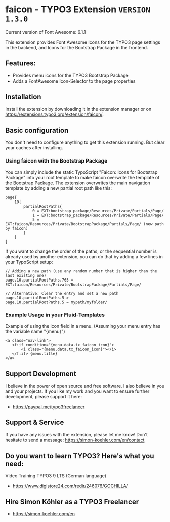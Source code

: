# faicon - TYPO3 Extension `VERSION 1.3.0`

Current version of Font Awesome: 6.1.1

This extension provides Font Awesome Icons for the TYPO3 page settings in the backend, and Icons for the Bootstrap Package in the frontend.

## Features:

- Provides menu icons for the TYPO3 Bootstrap Package
- Adds a FontAwesome Icon-Selector to the page properties

## Installation

Install the extension by downloading it in the extension manager or on https://extensions.typo3.org/extension/faicon/.

## Basic configuration

You don't need to configure anything to get this extension running.
But clear your caches after installing.

### Using faicon with the Bootstrap Package

You can simply include the static TypoScript "Faicon: Icons for Bootstrap Package" into your root template to make faicon overwrite the template of the Bootstrap Package.
The extension overwrites the main navigation template by adding a new partial root path like this:

```
page{
    10{
        partialRootPaths{
            0 = EXT:bootstrap_package/Resources/Private/Partials/Page/
            1 = EXT:bootstrap_package/Resources/Private/Partials/Page/
            5 = EXT:faicon/Resources/Private/BootstrapPackage/Partials/Page/ (new path by faicon)
        }
    }
}
```

If you want to change the order of the paths, or the sequential number is already used by another extension, you can do that by adding a few lines in your TypoScript setup:

```
// Adding a new path (use any random number that is higher than the last existing one)
page.10.partialRootPaths.765 = EXT:faicon/Resources/Private/BootstrapPackage/Partials/Page/

// Alternative: Clear the entry and set a new path
page.10.partialRootPaths.5 >
page.10.partialRootPaths.5 = mypath/myfolder/

```

### Example Usage in your Fluid-Templates

Example of using the icon field in a menu.
(Assuming your menu entry has the variable name "{menu}")

```
<a class="nav-link">
   <f:if condition="{menu.data.tx_faicon_icon}">
       <i class="{menu.data.tx_faicon_icon}"></i>
   </f:if> {menu.title}
</a>
```

## Support Development

I believe in the power of open source and free software. I also believe in you and your projects.
If you like my work and you want to ensure further development, please support it here:

- https://paypal.me/typo3freelancer

## Support & Service

If you have any issues with the extension, please let me know!
Don't hesitate to send a message: https://simon-koehler.com/en/contact

## Do you want to learn TYPO3? Here's what you need:
Video Training TYPO3 9 LTS (German language)

- https://www.digistore24.com/redir/246076/GOCHILLA/

## Hire Simon Köhler as a TYPO3 Freelancer

- https://simon-koehler.com/en
